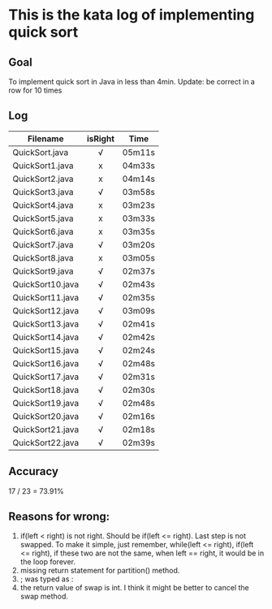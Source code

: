 # This is the kata log of implementing quick sort

## Goal
To implement quick sort in Java in less than 4min.
Update: be correct in a row for 10 times

## Log

| Filename           | isRight    | Time |
| ------------------ |:----------:|:----:|
| QuickSort.java     |√           |05m11s|
| QuickSort1.java    |x           |04m33s|
| QuickSort2.java    |x           |04m14s|
| QuickSort3.java    |√           |03m58s|
| QuickSort4.java    |x           |03m23s|
| QuickSort5.java    |x           |03m33s|
| QuickSort6.java    |x           |03m35s|
| QuickSort7.java    |√           |03m20s|
| QuickSort8.java    |x           |03m05s|
| QuickSort9.java    |√           |02m37s|
| QuickSort10.java   |√           |02m43s|
| QuickSort11.java   |√           |02m35s|
| QuickSort12.java   |√           |03m09s|
| QuickSort13.java   |√           |02m41s|
| QuickSort14.java   |√           |02m42s|
| QuickSort15.java   |√           |02m24s|
| QuickSort16.java   |√           |02m48s|
| QuickSort17.java   |√           |02m31s|
| QuickSort18.java   |√           |02m30s|
| QuickSort19.java   |√           |02m48s|
| QuickSort20.java   |√           |02m16s|
| QuickSort21.java   |√           |02m18s|
| QuickSort22.java   |√           |02m39s|

## Accuracy
17 / 23 = 73.91%

## Reasons for wrong:
1. if(left < right) is not right. Should be if(left <= right). Last step is not swapped. To make it simple, just remember, while(left <= right), if(left <= right), if these two are not the same, when left == right, it would be in the loop forever.
2. missing return statement for partition() method.
3. ; was typed as :
4. the return value of swap is int. I think it might be better to cancel the swap method.
